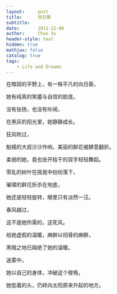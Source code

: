 ```yaml
---
layout:     post
title:      向日葵
subtitle:   
date:       2011-12-06
author:     Chao Xu
header-style: text
hidden: true
mathjax: false 
catalog: true
tags:
    - Life and Dreams
---
```


在暗寂的平野上，有一株平凡的向日葵，

她有纯真的笑靥与自信的脸庞。

没有张扬，也没有吵闹，

在黑灰的阳光里，她静静成长。



狂风吹过，

魁梧的大叔沙沙作响，美丽的鲜花被肆意翻折。

柔弱的她，竟也张开枯干的双手轻轻舞蹈。

零乱的树叶在摇晃中纷纷落下，

璀璨的鲜花折杀在地底，

她还是轻轻旋转，眼里只有淡然一汪。



春风越过，

这不是她所需的，这死风。

给她虚假的温暖，麻醉以彻骨的麻醉，

黑暗之地已隔绝了她的温暖。

迷蒙中，

她以自己的身体，冲破这个桎梏，

她低着的头，仍转向太阳原来升起的地方。

 